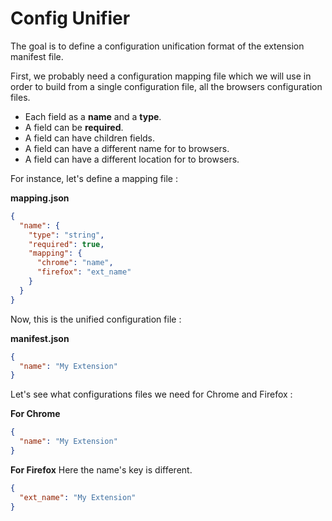 
# Config Unifier

The goal is to define a configuration unification format of the extension manifest file.

First, we probably need a configuration mapping file which we will use in order to build
from a single configuration file, all the browsers configuration files.

- Each field as a **name** and a **type**.
- A field can be **required**.
- A field can have children fields.
- A field can have a different name for to browsers.
- A field can have a different location for to browsers.

For instance, let's define a mapping file :

**mapping.json**
```json
{
  "name": {
    "type": "string",
    "required": true,
    "mapping": {
      "chrome": "name",
      "firefox": "ext_name"
    }
  }
}
```

Now, this is the unified configuration file :

**manifest.json**
```json
{
  "name": "My Extension"
}
```

Let's see what configurations files we need for Chrome and Firefox :

**For Chrome**
```json
{
  "name": "My Extension"
}
```

**For Firefox**
Here the name's key is different.
```json
{
  "ext_name": "My Extension"
}
```
